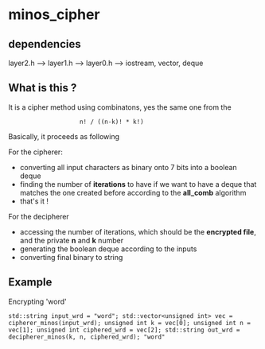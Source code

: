 # minos_cipher

## dependencies 

layer2.h --&gt; layer1.h --&gt; layer0.h --&gt; iostream, vector, deque

## What is this ?

It is a cipher method using combinatons, yes the same one from the 

                        n! / ((n-k)! * k!)
                        
Basically, it proceeds as following

For the cipherer:

- converting all input characters as binary onto 7 bits into a boolean deque
- finding the number of **iterations** to have if we want to have a deque that matches the one created before according to the **all_comb** algorithm
- that's it !

For the decipherer

- accessing the number of iterations, which should be the **encrypted file**, and the private **n** and **k** number
- generating the boolean deque according to the inputs
- converting final binary to string

## Example

Encrypting 'word'

`
std::string input_wrd = "word";
std::vector<unsigned int> vec = cipherer_minos(input_wrd);
unsigned int k = vec[0];
unsigned int n = vec[1];
unsigned int ciphered_wrd = vec[2];
std::string out_wrd = decipherer_minos(k, n, ciphered_wrd);
"word"
`




